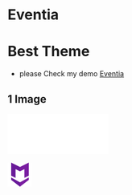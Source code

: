 # Eventia
# Best Theme 
* please Check my demo 
[Eventia](https://poritoshdavid.github.io/Eventia/)

## 1 Image

![suppos](https://github.com/poritoshdavid/Eventia/blob/master/asset/img/brand.png?raw=true)


![alt text](https://github.com/adam-p/markdown-here/raw/master/src/common/images/icon48.png "Logo Title Text 1")

